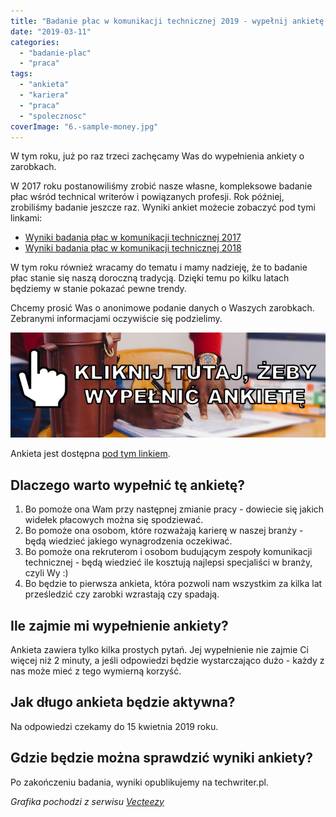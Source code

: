 ```yaml
---
title: "Badanie płac w komunikacji technicznej 2019 - wypełnij ankietę!"
date: "2019-03-11"
categories:
  - "badanie-plac"
  - "praca"
tags:
  - "ankieta"
  - "kariera"
  - "praca"
  - "spolecznosc"
coverImage: "6.-sample-money.jpg"
---
```


W tym roku, już po raz trzeci zachęcamy Was do wypełnienia ankiety o zarobkach.

W 2017 roku postanowiliśmy zrobić nasze własne, kompleksowe badanie płac wśród technical writerów i powiązanych profesji. Rok później, zrobiliśmy badanie jeszcze raz. Wyniki ankiet możecie zobaczyć pod tymi linkami:

- [Wyniki badania płac w komunikacji technicznej 2017](http://techwriter.pl/wyniki-badania-plac-w-komunikacji-technicznej/)
- [Wyniki badania płac w komunikacji technicznej 2018](http://techwriter.pl/wyniki-badania-plac-w-komunikacji-technicznej-2018/)

W tym roku również wracamy do tematu i mamy nadzieję, że to badanie płac stanie się naszą doroczną tradycją. Dzięki temu po kilku latach będziemy w stanie pokazać pewne trendy.

Chcemy prosić Was o anonimowe podanie danych o Waszych zarobkach. Zebranymi informacjami oczywiście się podzielimy.

[![](images/wypelnij-ankiete-link-1.jpg)](https://docs.google.com/forms/d/e/1FAIpQLSdP1lBx1Wg-QlWN5uiMNO8-nQhQCO5UNbpyr-N2lcaAbS47WQ/viewform)

Ankieta jest dostępna [pod tym linkiem](https://docs.google.com/forms/d/e/1FAIpQLSdP1lBx1Wg-QlWN5uiMNO8-nQhQCO5UNbpyr-N2lcaAbS47WQ/viewform).

## Dlaczego warto wypełnić tę ankietę?

1. Bo pomoże ona Wam przy następnej zmianie pracy - dowiecie się jakich widełek płacowych można się spodziewać.
2. Bo pomoże ona osobom, które rozważają karierę w naszej branży - będą wiedzieć jakiego wynagrodzenia oczekiwać.
3. Bo pomoże ona rekruterom i osobom budującym zespoły komunikacji technicznej - będą wiedzieć ile kosztują najlepsi specjaliści w branży, czyli Wy :)
4. Bo będzie to pierwsza ankieta, która pozwoli nam wszystkim za kilka lat prześledzić czy zarobki wzrastają czy spadają.

## Ile zajmie mi wypełnienie ankiety?

Ankieta zawiera tylko kilka prostych pytań. Jej wypełnienie nie zajmie Ci więcej niż 2 minuty, a jeśli odpowiedzi będzie wystarczająco dużo - każdy z nas może mieć z tego wymierną korzyść.

## Jak długo ankieta będzie aktywna?

Na odpowiedzi czekamy do 15 kwietnia 2019 roku.

## Gdzie będzie można sprawdzić wyniki ankiety?

Po zakończeniu badania, wyniki opublikujemy na techwriter.pl.



_Grafika pochodzi z serwisu [Vecteezy](https://vecteezy.com/)_
